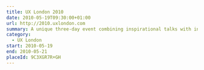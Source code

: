 ```yaml
---
title: UX London 2010
date: 2010-05-19T09:30:00+01:00
url: http://2010.uxlondon.com
summary: A unique three-day event combining inspirational talks with in-depth workshops presented by some of the industry’s biggest names.
category:
  - UX London
start: 2010-05-19
end: 2010-05-21
placeId: 9C3XGR7R+GH
---
```


